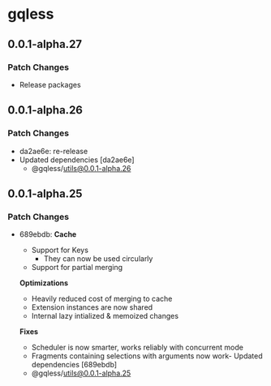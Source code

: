 # gqless

## 0.0.1-alpha.27

### Patch Changes

- Release packages

## 0.0.1-alpha.26

### Patch Changes

- da2ae6e: re-release
- Updated dependencies [da2ae6e]
  - @gqless/utils@0.0.1-alpha.26

## 0.0.1-alpha.25

### Patch Changes

- 689ebdb: **Cache**

  - Support for Keys
    - They can now be used circularly
  - Support for partial merging

  **Optimizations**

  - Heavily reduced cost of merging to cache
  - Extension instances are now shared
  - Internal lazy intialized & memoized changes

  **Fixes**

  - Scheduler is now smarter, works reliably with concurrent mode
  - Fragments containing selections with arguments now work- Updated dependencies [689ebdb]
  - @gqless/utils@0.0.1-alpha.25
